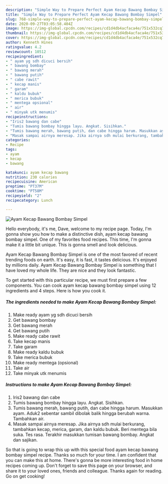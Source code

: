 ```yaml
---
description: "Simple Way to Prepare Perfect Ayam Kecap Bawang Bombay Simpel"
title: "Simple Way to Prepare Perfect Ayam Kecap Bawang Bombay Simpel"
slug: 768-simple-way-to-prepare-perfect-ayam-kecap-bawang-bombay-simpel
date: 2020-09-27T03:05:58.404Z
image: https://img-global.cpcdn.com/recipes/cd1d4db4acfaca4e/751x532cq70/ayam-kecap-bawang-bombay-simpel-foto-resep-utama.jpg
thumbnail: https://img-global.cpcdn.com/recipes/cd1d4db4acfaca4e/751x532cq70/ayam-kecap-bawang-bombay-simpel-foto-resep-utama.jpg
cover: https://img-global.cpcdn.com/recipes/cd1d4db4acfaca4e/751x532cq70/ayam-kecap-bawang-bombay-simpel-foto-resep-utama.jpg
author: Kenneth Hines
ratingvalue: 4.2
reviewcount: 10512
recipeingredient:
- " ayam yg sdh dicuci bersih"
- " bawang bombay"
- " bawang merah"
- " bawang putih"
- " cabe rawit"
- " kecap manis"
- " garam"
- " kaldu bubuk"
- " merica bubuk"
- " mentega opsional"
- " air"
- " minyak utk menumis"
recipeinstructions:
- "Iris2 bawang dan cabe"
- "Tumis bawang bombay hingga layu. Angkat. Sisihkan."
- "Tumis bawang merah, bawang putih, dan cabe hingga harum. Masukkan ayam. Aduk2 sebentar sambil dibolak balik hingga berubah warna. Tambahkan air."
- "Masak sampai airnya meresap. Jika airnya sdh mulai berkurang, tambahkan kecap, merica, garam, dan kaldu bubuk. Beri mentega bila suka. Tes rasa. Terakhir masukkan tumisan bawang bombay. Angkat dan sajikan."
categories:
- Recipe
tags:
- ayam
- kecap
- bawang

katakunci: ayam kecap bawang 
nutrition: 230 calories
recipecuisine: American
preptime: "PT37M"
cooktime: "PT58M"
recipeyield: "2"
recipecategory: Lunch

---
```



![Ayam Kecap Bawang Bombay Simpel](https://img-global.cpcdn.com/recipes/cd1d4db4acfaca4e/751x532cq70/ayam-kecap-bawang-bombay-simpel-foto-resep-utama.jpg)

Hello everybody, it's me, Dave, welcome to my recipe page. Today, I'm gonna show you how to make a distinctive dish, ayam kecap bawang bombay simpel. One of my favorites food recipes. This time, I'm gonna make it a little bit unique. This is gonna smell and look delicious.



Ayam Kecap Bawang Bombay Simpel is one of the most favored of recent trending foods on earth. It's easy, it is fast, it tastes delicious. It's enjoyed by millions daily. Ayam Kecap Bawang Bombay Simpel is something that I have loved my whole life. They are nice and they look fantastic.


To get started with this particular recipe, we must first prepare a few components. You can cook ayam kecap bawang bombay simpel using 12 ingredients and 4 steps. Here is how you cook it.

<!--inarticleads1-->

##### The ingredients needed to make Ayam Kecap Bawang Bombay Simpel:

1. Make ready  ayam yg sdh dicuci bersih
1. Get  bawang bombay
1. Get  bawang merah
1. Get  bawang putih
1. Make ready  cabe rawit
1. Take  kecap manis
1. Take  garam
1. Make ready  kaldu bubuk
1. Take  merica bubuk
1. Make ready  mentega (opsional)
1. Take  air
1. Take  minyak utk menumis




<!--inarticleads2-->

##### Instructions to make Ayam Kecap Bawang Bombay Simpel:

1. Iris2 bawang dan cabe
1. Tumis bawang bombay hingga layu. Angkat. Sisihkan.
1. Tumis bawang merah, bawang putih, dan cabe hingga harum. Masukkan ayam. Aduk2 sebentar sambil dibolak balik hingga berubah warna. Tambahkan air.
1. Masak sampai airnya meresap. Jika airnya sdh mulai berkurang, tambahkan kecap, merica, garam, dan kaldu bubuk. Beri mentega bila suka. Tes rasa. Terakhir masukkan tumisan bawang bombay. Angkat dan sajikan.




So that is going to wrap this up with this special food ayam kecap bawang bombay simpel recipe. Thanks so much for your time. I am confident that you can make this at home. There's gonna be more interesting food in home recipes coming up. Don't forget to save this page on your browser, and share it to your loved ones, friends and colleague. Thanks again for reading. Go on get cooking!
